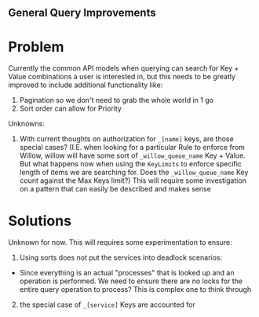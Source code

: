 General Query Improvements
--------------------------

# Problem

Currently the common API models when querying can search for Key + Value combinations a user is interested in,
but this needs to be greatly improved to include additional functionality like:

1. Pagination so we don't need to grab the whole world in 1 go
2. Sort order can allow for Priority

Unknowns:

1. With current thoughts on authorization for `_[name]` keys, are those special cases? (I.E. when looking for a
   particular Rule to enforce from Willow, willow will have some sort of `_willow_queue_name` Key + Value. But
   what happens now when using the `KeyLimits` to enforce specific length of items we are searching for. Does the
   `_willow_queue_name` Key count against the Max Keys limit?) This will require some investigation on a pattern
   that can easily be described and makes sense

# Solutions

Unknown for now. This will requires some experimentation to ensure:

1. Using sorts does not put the services into deadlock scenarios:
  * Since everything is an actual "processes" that is looked up and an operation is performed. We need to ensure
    there are no locks for the entire query operation to process? This is complex one to think through
2. the special case of `_[service]` Keys are accounted for